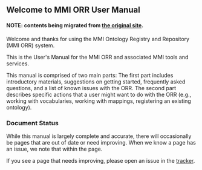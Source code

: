## Welcome to MMI ORR User Manual

#### NOTE: contents being migrated from [the original site](https://marinemetadata.org/mmiorrusrman).

Welcome and thanks for using the MMI Ontology Registry and Repository (MMI ORR) system.

This is the User's Manual for the MMI ORR and associated MMI tools and services.

This manual is comprised of two main parts:
The first part includes introductory materials, suggestions on getting started, frequently asked questions,
and a list of known issues with the ORR.  The second part describes specific actions that a user might want
to do with the ORR (e.g., working with vocabularies, working with mappings, registering an existing ontology).

### Document Status

While this manual is largely complete and accurate, there will occasionally be pages that are out of
date or need improving. When we know a page has an issue, we note that within the page.

If you see a page that needs improving, please open an issue in the [tracker](https://github.com/mmisw/mmiorr-docs/issues).


